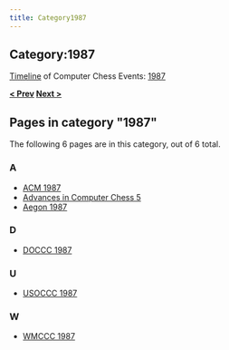 ```yaml
---
title: Category1987
---
```

## Category:1987



[Timeline](Timeline "Timeline") of Computer Chess Events: [1987](https://en.wikipedia.org/wiki/1987)

**[\< Prev](Category:1986 "Category:1986") [Next >](Category:1988 "Category:1988")**

## Pages in category "1987"

The following 6 pages are in this category, out of 6 total.

### A

- [ACM 1987](ACM_1987 "ACM 1987")
- [Advances in Computer Chess 5](Advances_in_Computer_Chess_5 "Advances in Computer Chess 5")
- [Aegon 1987](Aegon_1987 "Aegon 1987")

### D

- [DOCCC 1987](DOCCC_1987 "DOCCC 1987")

### U

- [USOCCC 1987](USOCCC_1987 "USOCCC 1987")

### W

- [WMCCC 1987](WMCCC_1987 "WMCCC 1987")

